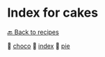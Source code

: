 # Index for cakes

[🔙 Back to recipes](./markdown/recipes)

📄 [choco](choco)
📄 [index](index)
📄 [pie](pie)

